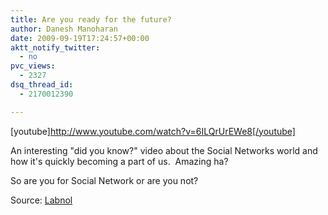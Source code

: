 ```yaml
---
title: Are you ready for the future?
author: Danesh Manoharan
date: 2009-09-19T17:24:57+00:00
aktt_notify_twitter:
  - no
pvc_views:
  - 2327
dsq_thread_id:
  - 2170012390

---
```

[youtube]http://www.youtube.com/watch?v=6ILQrUrEWe8[/youtube]

An interesting "did you know?" video about the Social Networks world and how it's quickly becoming a part of us.  Amazing ha?

So are you for Social Network or are you not?

Source: [Labnol][1]

 [1]: http://www.labnol.org/internet/interesting-facts-about-internet/9865/